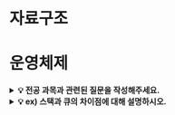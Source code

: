 # 자료구조
# 운영체제

<details>
<summary><strong>💡 전공 과목과 관련된 질문을 작성해주세요.</strong></summary>

본 공간에 질문에 대한 답변을 작성해주세요!

</details>

<details>
<summary><strong>💡 ex) 스택과 큐의 차이점에 대해 설명하시오.</strong></summary>

본 공간에 질문에 대한 답변을 작성해주세요!

</details>